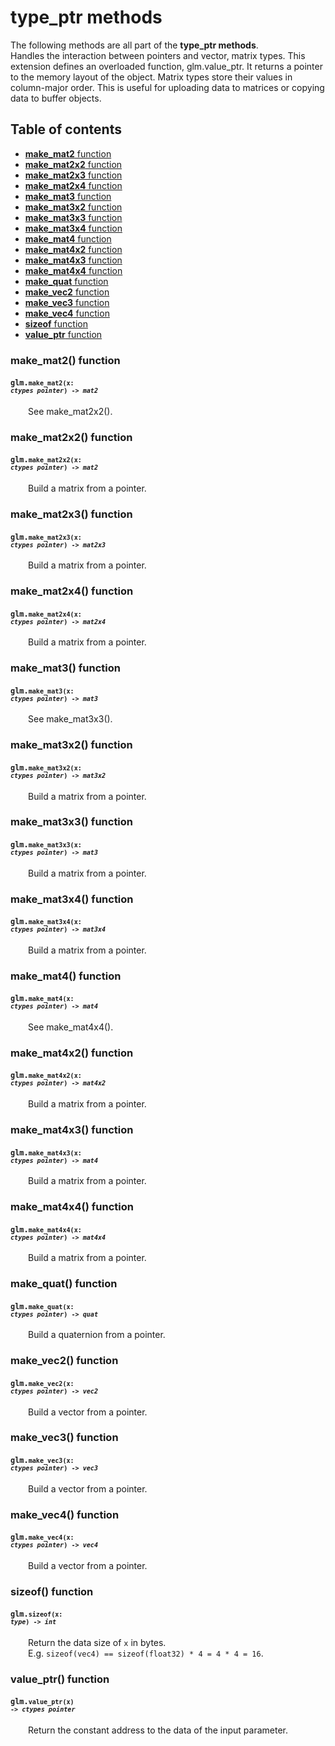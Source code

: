 [//]: # (generated using SlashBack 0.2.0)

  
# type\_ptr methods  
The following methods are all part of the **type\_ptr methods**\.  
Handles the interaction between pointers and vector, matrix types\. This extension defines an overloaded function, glm\.value\_ptr\. It returns a pointer to the memory layout of the object\. Matrix types store their values in column\-major order\. This is useful for uploading data to matrices or copying data to buffer objects\.  
## Table of contents  
  
* [**make\_mat2** function](#make_mat2-function)  
* [**make\_mat2x2** function](#make_mat2x2-function)  
* [**make\_mat2x3** function](#make_mat2x3-function)  
* [**make\_mat2x4** function](#make_mat2x4-function)  
* [**make\_mat3** function](#make_mat3-function)  
* [**make\_mat3x2** function](#make_mat3x2-function)  
* [**make\_mat3x3** function](#make_mat3x3-function)  
* [**make\_mat3x4** function](#make_mat3x4-function)  
* [**make\_mat4** function](#make_mat4-function)  
* [**make\_mat4x2** function](#make_mat4x2-function)  
* [**make\_mat4x3** function](#make_mat4x3-function)  
* [**make\_mat4x4** function](#make_mat4x4-function)  
* [**make\_quat** function](#make_quat-function)  
* [**make\_vec2** function](#make_vec2-function)  
* [**make\_vec3** function](#make_vec3-function)  
* [**make\_vec4** function](#make_vec4-function)  
* [**sizeof** function](#sizeof-function)  
* [**value\_ptr** function](#value_ptr-function)  
  
### make\_mat2\(\) function  
#### <code>glm.<code>**make_mat2**(**x**: *ctypes pointer*) -\> *mat2*</code></code>  
&emsp;&emsp;See make\_mat2x2\(\)\.  
  
### make\_mat2x2\(\) function  
#### <code>glm.<code>**make_mat2x2**(**x**: *ctypes pointer*) -\> *mat2*</code></code>  
&emsp;&emsp;Build a matrix from a pointer\.  
  
### make\_mat2x3\(\) function  
#### <code>glm.<code>**make_mat2x3**(**x**: *ctypes pointer*) -\> *mat2x3*</code></code>  
&emsp;&emsp;Build a matrix from a pointer\.  
  
### make\_mat2x4\(\) function  
#### <code>glm.<code>**make_mat2x4**(**x**: *ctypes pointer*) -\> *mat2x4*</code></code>  
&emsp;&emsp;Build a matrix from a pointer\.  
  
### make\_mat3\(\) function  
#### <code>glm.<code>**make_mat3**(**x**: *ctypes pointer*) -\> *mat3*</code></code>  
&emsp;&emsp;See make\_mat3x3\(\)\.  
  
### make\_mat3x2\(\) function  
#### <code>glm.<code>**make_mat3x2**(**x**: *ctypes pointer*) -\> *mat3x2*</code></code>  
&emsp;&emsp;Build a matrix from a pointer\.  
  
### make\_mat3x3\(\) function  
#### <code>glm.<code>**make_mat3x3**(**x**: *ctypes pointer*) -\> *mat3*</code></code>  
&emsp;&emsp;Build a matrix from a pointer\.  
  
### make\_mat3x4\(\) function  
#### <code>glm.<code>**make_mat3x4**(**x**: *ctypes pointer*) -\> *mat3x4*</code></code>  
&emsp;&emsp;Build a matrix from a pointer\.  
  
### make\_mat4\(\) function  
#### <code>glm.<code>**make_mat4**(**x**: *ctypes pointer*) -\> *mat4*</code></code>  
&emsp;&emsp;See make\_mat4x4\(\)\.  
  
### make\_mat4x2\(\) function  
#### <code>glm.<code>**make_mat4x2**(**x**: *ctypes pointer*) -\> *mat4x2*</code></code>  
&emsp;&emsp;Build a matrix from a pointer\.  
  
### make\_mat4x3\(\) function  
#### <code>glm.<code>**make_mat4x3**(**x**: *ctypes pointer*) -\> *mat4*</code></code>  
&emsp;&emsp;Build a matrix from a pointer\.  
  
### make\_mat4x4\(\) function  
#### <code>glm.<code>**make_mat4x4**(**x**: *ctypes pointer*) -\> *mat4x4*</code></code>  
&emsp;&emsp;Build a matrix from a pointer\.  
  
### make\_quat\(\) function  
#### <code>glm.<code>**make_quat**(**x**: *ctypes pointer*) -\> *quat*</code></code>  
&emsp;&emsp;Build a quaternion from a pointer\.  
  
### make\_vec2\(\) function  
#### <code>glm.<code>**make_vec2**(**x**: *ctypes pointer*) -\> *vec2*</code></code>  
&emsp;&emsp;Build a vector from a pointer\.  
  
### make\_vec3\(\) function  
#### <code>glm.<code>**make_vec3**(**x**: *ctypes pointer*) -\> *vec3*</code></code>  
&emsp;&emsp;Build a vector from a pointer\.  
  
### make\_vec4\(\) function  
#### <code>glm.<code>**make_vec4**(**x**: *ctypes pointer*) -\> *vec4*</code></code>  
&emsp;&emsp;Build a vector from a pointer\.  
  
### sizeof\(\) function  
#### <code>glm.<code>**sizeof**(**x**: *type*) -\> *int*</code></code>  
&emsp;&emsp;Return the data size of ``` x ``` in bytes\.  
&emsp;&emsp;E\.g\. ``` sizeof(vec4) == sizeof(float32) * 4 = 4 * 4 = 16 ```\.  
  
### value\_ptr\(\) function  
#### <code>glm.<code>**value_ptr**(**x**) -\> *ctypes pointer*</code></code>  
&emsp;&emsp;Return the constant address to the data of the input parameter\.  
  
